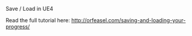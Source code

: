 Save / Load in UE4

Read the full tutorial here: http://orfeasel.com/saving-and-loading-your-progress/